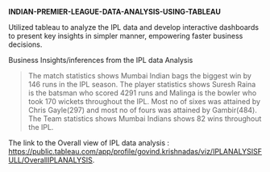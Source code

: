  **INDIAN-PREMIER-LEAGUE-DATA-ANALYSIS-USING-TABLEAU**

Utilized tableau to analyze the IPL data and develop interactive dashboards
to present key insights in simpler manner, empowering faster business decisions.

Business Insights/inferences from the IPL data Analysis

> The match statistics shows Mumbai Indian bags the biggest win by 146 runs in the IPL season.
> The player statistics shows Suresh Raina is the batsman who scored 4291 runs and Malinga is
the bowler who took 170 wickets throughout the IPL. Most no of sixes was attained by Chris
Gayle(297) and most no of fours was attained by Gambir(484).
> The Team statistics shows Mumbai Indians shows 82 wins throughout the IPL.


The link to the Overall view of IPL data analysis : https://public.tableau.com/app/profile/govind.krishnadas/viz/IPLANALYSISFULL/OverallIPLANALYSIS.




